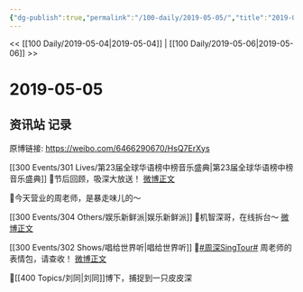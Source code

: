 ```yaml
---
{"dg-publish":true,"permalink":"/100-daily/2019-05-05/","title":"2019-05-05"}
---
```



<< [[100 Daily/2019-05-04\|2019-05-04]] | [[100 Daily/2019-05-06\|2019-05-06]] >>

# 2019-05-05

## 资讯站 记录

原博链接: https://weibo.com/6466290670/HsQ7ErXys

[[300 Events/301 Lives/第23届全球华语榜中榜音乐盛典\|第23届全球华语榜中榜音乐盛典]]
🌿节后回顾，吸深大放送！
[微博正文](https://m.weibo.cn/6466290670/4368545217766841)

🌿今天营业的周老师，是暴走味儿的～
[](https://m.weibo.cn/1736988591/4368599114780961)

[[300 Events/304 Others/娱乐新鲜派\|娱乐新鲜派]]
🌿机智深哥，在线拆台～
[微博正文](https://m.weibo.cn/6466290670/4368622745291739)

[[300 Events/302 Shows/唱给世界听\|唱给世界听]]
🌿[#周深SingTour#](https://s.weibo.com/weibo?q=%23%E5%91%A8%E6%B7%B1SingTour%23) 周老师的表情包，请查收！
[微博正文](https://m.weibo.cn/6466290670/4368623092891030)

🌿[[400 Topics/刘同\|刘同]]博下，捕捉到一只皮皮深
[](https://m.weibo.cn/1670697373/4368719825967705)
